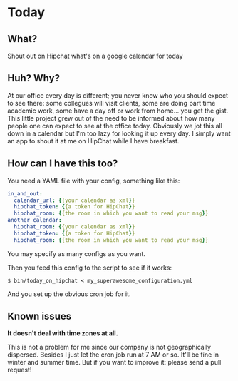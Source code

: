 # Today


## What?

Shout out on Hipchat what's on a google calendar for today


## Huh? Why?

At our office every day is different; you never know who you should expect to see there: some collegues will visit clients, some are doing part time academic work, some have a day off or work from home... you get the gist. This little project grew out of the need to be informed about how many people one can expect to see at the office today. Obviously we jot this all down in a calendar but I'm too lazy for looking it up every day. I simply want an app to shout it at me on HipChat while I have breakfast.


## How can I have this too?

You need a YAML file with your config, something like this:

```yaml
in_and_out:
  calendar_url: {{your calendar as xml}}
  hipchat_token: {{a token for HipChat}}
  hipchat_room: {{the room in which you want to read your msg}}
another_calendar:
  hipchat_room: {{your calendar as xml}}
  hipchat_token: {{a token for HipChat}}
  hipchat_room: {{the room in which you want to read your msg}}
```

You may specify as many configs as you want.

Then you feed this config to the script to see if it works:

`$ bin/today_on_hipchat < my_superawesome_configuration.yml`

And you set up the obvious cron job for it.


## Known issues

**It doesn't deal with time zones at all.**

This is not a problem for me since our company is not geographically dispersed. Besides I just let the cron job run at 7 AM or so. It'll be fine in winter and summer time. But if you want to improve it: please send a pull request!
